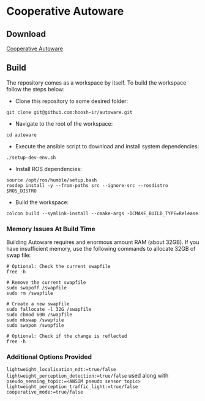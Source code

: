 # Cooperative Autoware

## Download 
[Cooperative Autoware](https://drive.google.com/file/d/1x5M7YegynHbTBnRW1qIkoA0bpzMZLOAP/view?usp=drive_link)

## Build

The repository comes as a workspace by itself. To build the workspace follow the steps below:

- Clone this repository to some desired folder:
```
git clone git@github.com:hoosh-ir/autoware.git
```

- Navigate to the root of the workspace:
```
cd autoware
```

- Execute the ansible script to download and install system dependencies:
```
./setup-dev-env.sh
```

- Install ROS dependencies:
```
source /opt/ros/humble/setup.bash
rosdep install -y --from-paths src --ignore-src --rosdistro $ROS_DISTRO
```

- Build the workspace:
```
colcon build --symlink-install --cmake-args -DCMAKE_BUILD_TYPE=Release
```

### Memory Issues At Build Time

Building Autoware requires and enormous amount RAM (about 32GB). If you have insufficient memory, use the following commands to allocate 32GB of swap file:
```
# Optional: Check the current swapfile
free -h

# Remove the current swapfile
sudo swapoff /swapfile
sudo rm /swapfile

# Create a new swapfile
sudo fallocate -l 32G /swapfile
sudo chmod 600 /swapfile
sudo mkswap /swapfile
sudo swapon /swapfile

# Optional: Check if the change is reflected
free -h
```

### Additional Options Provided

```lightweight_localisation_ndt:=true/false```
```lightweight_perception_detection:=true/false``` used along with ```pseudo_sensing_topic:=<AWSIM pseudo sensor topic>```
```lightweight_perception_traffic_light:=true/false```
```cooperative_mode:=true/false```
